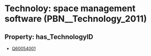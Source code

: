 # Technoloy: __space management software__ (PBN__Technology_2011)

## Property: has_TechnologyID

* [Q60054001](Q60054001)

